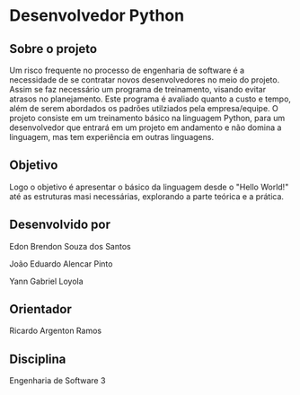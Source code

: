# Desenvolvedor Python

## Sobre o projeto
Um risco frequente no processo de engenharia de software é a necessidade de se contratar novos desenvolvedores no meio do projeto. Assim se faz necessário um programa de treinamento, visando evitar atrasos no planejamento.  Este programa é avaliado quanto a custo e tempo, além de serem abordados os padrões utilziados pela empresa/equipe.
O projeto consiste em um treinamento básico na linguagem Python, para um desenvolvedor que entrará em um projeto em andamento e não domina a linguagem, mas tem experiência em outras linguagens.

## Objetivo
Logo o objetivo é apresentar o básico da linguagem desde o "Hello World!" até as estruturas masi necessárias, explorando a parte teórica e a prática.

## Desenvolvido por
Edon Brendon Souza dos Santos

João Eduardo Alencar Pinto

Yann Gabriel Loyola

## Orientador
Ricardo Argenton Ramos

## Disciplina
Engenharia de Software 3

